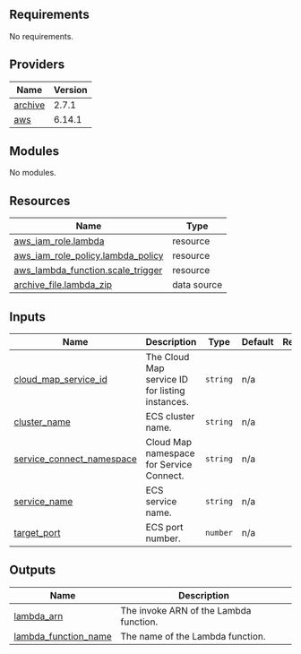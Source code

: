 ## Requirements

No requirements.

## Providers

| Name | Version |
|------|---------|
| <a name="provider_archive"></a> [archive](#provider\_archive) | 2.7.1 |
| <a name="provider_aws"></a> [aws](#provider\_aws) | 6.14.1 |

## Modules

No modules.

## Resources

| Name | Type |
|------|------|
| [aws_iam_role.lambda](https://registry.terraform.io/providers/hashicorp/aws/latest/docs/resources/iam_role) | resource |
| [aws_iam_role_policy.lambda_policy](https://registry.terraform.io/providers/hashicorp/aws/latest/docs/resources/iam_role_policy) | resource |
| [aws_lambda_function.scale_trigger](https://registry.terraform.io/providers/hashicorp/aws/latest/docs/resources/lambda_function) | resource |
| [archive_file.lambda_zip](https://registry.terraform.io/providers/hashicorp/archive/latest/docs/data-sources/file) | data source |

## Inputs

| Name | Description | Type | Default | Required |
|------|-------------|------|---------|:--------:|
| <a name="input_cloud_map_service_id"></a> [cloud\_map\_service\_id](#input\_cloud\_map\_service\_id) | The Cloud Map service ID for listing instances. | `string` | n/a | yes |
| <a name="input_cluster_name"></a> [cluster\_name](#input\_cluster\_name) | ECS cluster name. | `string` | n/a | yes |
| <a name="input_service_connect_namespace"></a> [service\_connect\_namespace](#input\_service\_connect\_namespace) | Cloud Map namespace for Service Connect. | `string` | n/a | yes |
| <a name="input_service_name"></a> [service\_name](#input\_service\_name) | ECS service name. | `string` | n/a | yes |
| <a name="input_target_port"></a> [target\_port](#input\_target\_port) | ECS port number. | `number` | n/a | yes |

## Outputs

| Name | Description |
|------|-------------|
| <a name="output_lambda_arn"></a> [lambda\_arn](#output\_lambda\_arn) | The invoke ARN of the Lambda function. |
| <a name="output_lambda_function_name"></a> [lambda\_function\_name](#output\_lambda\_function\_name) | The name of the Lambda function. |

